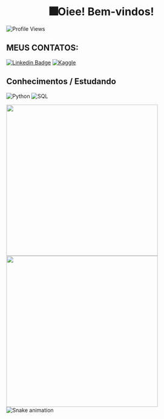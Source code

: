 <h1 align="center"> 🎆Oiee! Bem-vindos!</h1>

![Profile Views](http://estruyf-github.azurewebsites.net/api/VisitorHit?user=juliaeduarda-rg&repo=juliaeduarda-rg&countColorcountColor)


<h2>MEUS CONTATOS:</h2>

[![Linkedin Badge](https://img.shields.io/badge/LinkedIn-0077B5?style=for-the-badge&logo=linkedin&logoColor=white)](https://www.linkedin.com/in/julia--gomes/) 
[![Kaggle](https://img.shields.io/badge/kaggle-blue?style=for-the-badge)](https://www.kaggle.com/jliaeduarda)

<h2>Conhecimentos / Estudando </h2>

![Python](https://img.shields.io/badge/Python-14354C?style=for-the-badge&logo=python&logoColor=white)
![SQL](https://img.shields.io/badge/SQL-1C6758?style=for-the-badge)

  <img  align="left"  width="400px" src="https://github-readme-stats.vercel.app/api?username=juliaeduarda-rg&show_icons=true&theme=gruvbox_light"/>
  <img  align="left"  width="400px" src="https://github-readme-stats.vercel.app/api/top-langs/?username=juliaeduarda-rg&hide=shell&theme=gruvbox_light"/>


![Snake animation](https://github.com/juliaeduarda-rg/juliaeduarda-rg/blob/output/github-contribution-grid-snake.svg)

